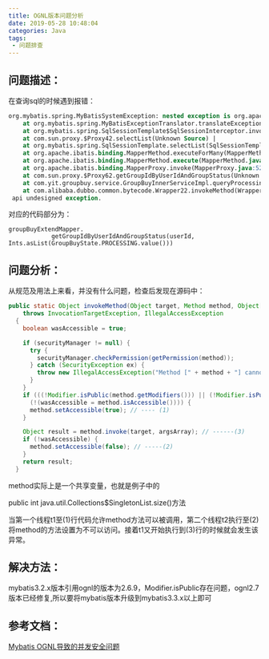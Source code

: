 ```yaml
---
title: OGNL版本问题分析
date: 2019-05-28 10:48:04
categories: Java
tags:
 - 问题排查
---
```


## 问题描述：

在查询sql的时候遇到报错：

```sql
org.mybatis.spring.MyBatisSystemException: nested exception is org.apache.ibatis.builder.BuilderException: Error evaluating expression 'groupStatusList != null and groupStatusList.size() > 0'. Cause: org.apache.ibatis.ognl.MethodFailedException: Method "size" failed for object [0] [java.lang.IllegalAccessException: Class org.apache.ibatis.ognl.OgnlRuntime can not access a member of class com.google.common.primitives.Ints$IntArrayAsList with modifiers "public"] |
	at org.mybatis.spring.MyBatisExceptionTranslator.translateExceptionIfPossible(MyBatisExceptionTranslator.java:75) |
	at org.mybatis.spring.SqlSessionTemplate$SqlSessionInterceptor.invoke(SqlSessionTemplate.java:371) |
	at com.sun.proxy.$Proxy42.selectList(Unknown Source) |
	at org.mybatis.spring.SqlSessionTemplate.selectList(SqlSessionTemplate.java:198) |
	at org.apache.ibatis.binding.MapperMethod.executeForMany(MapperMethod.java:119) |
	at org.apache.ibatis.binding.MapperMethod.execute(MapperMethod.java:63) |
	at org.apache.ibatis.binding.MapperProxy.invoke(MapperProxy.java:52) |
	at com.sun.proxy.$Proxy62.getGroupIdByUserIdAndGroupStatus(Unknown Source) |
	at com.yit.groupbuy.service.GroupBuyInnerServiceImpl.queryProcessingGroupsByUserId(GroupBuyInnerServiceImpl.java:606) |
	at com.alibaba.dubbo.common.bytecode.Wrapper22.invokeMethod(Wrapper22.java) |
 api undesigned exception.
```

<!-- more -->


对应的代码部分为：

```
groupBuyExtendMapper.
            getGroupIdByUserIdAndGroupStatus(userId, Ints.asList(GroupBuyState.PROCESSING.value()))
```



## 问题分析：

从规范及用法上来看，并没有什么问题，检查后发现在源码中：

```java
public static Object invokeMethod(Object target, Method method, Object[] argsArray)
    throws InvocationTargetException, IllegalAccessException
  {
    boolean wasAccessible = true;

    if (securityManager != null) {
      try {
        securityManager.checkPermission(getPermission(method));
      } catch (SecurityException ex) {
        throw new IllegalAccessException("Method [" + method + "] cannot be accessed.");
      }
    }
    if (((!Modifier.isPublic(method.getModifiers())) || (!Modifier.isPublic(method.getDeclaringClass().getModifiers()))) && 
      (!(wasAccessible = method.isAccessible()))) {
      method.setAccessible(true); // ---- (1)
    }

    Object result = method.invoke(target, argsArray); // ------(3)
    if (!wasAccessible) {
      method.setAccessible(false); // -----(2)
    }
    return result;
  }
```

method实际上是一个共享变量，也就是例子中的

public int java.util.Collections$SingletonList.size()方法

当第一个线程t1至(1)行代码允许method方法可以被调用，第二个线程t2执行至(2)将method的方法设置为不可以访问。接着t1又开始执行到(3)行的时候就会发生该异常。



## 解决方法：

mybatis3.2.x版本引用ognl的版本为2.6.9，Modifier.isPublic存在问题，ognl2.7版本已经修复,所以要将mybatis版本升级到mybatis3.3.x以上即可



## 参考文档：

[Mybatis OGNL导致的并发安全问题](https://zhuanlan.zhihu.com/p/30085658)




